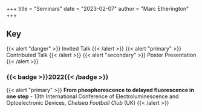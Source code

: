 
+++
title = "Seminars"
date = "2023-02-07"
author = "Marc Etherington"
+++
<h2> Key </h2>
{{< alert "danger" >}}
Invited Talk
{{< /alert >}}
{{< alert "primary" >}}
Contributed Talk
{{< /alert >}}
{{< alert "secondary" >}}
Poster Presentation
{{< /alert >}}


<h3>{{< badge >}}2022{{< /badge >}}</h3>

{{< alert "primary" >}}
**From phosphorescence to delayed fluorescence in one step** - 13th International Conference of Electroluminescence and Optoelectronic Devices, _Chelsea Football Club_ (UK)
{{< /alert >}}
  
  
